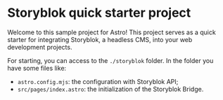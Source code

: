
# Storyblok quick starter project

Welcome to this sample project for Astro!
This project serves as a quick starter for integrating Storyblok, a headless CMS, into your web development projects.

For starting, you can access to the `./storyblok` folder.
In the folder you have some files like:

- `astro.config.mjs`: the configuration with Storyblok API;
- `src/pages/index.astro`: the initialization of the Storyblok Bridge.


